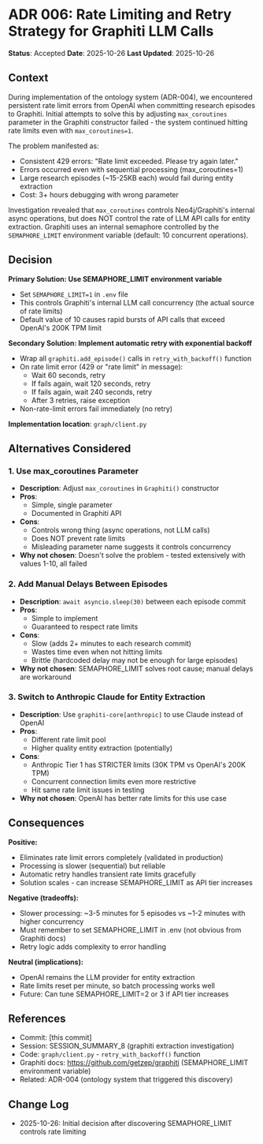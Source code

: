 # ADR 006: Rate Limiting and Retry Strategy for Graphiti LLM Calls

**Status**: Accepted
**Date**: 2025-10-26
**Last Updated**: 2025-10-26

## Context

During implementation of the ontology system (ADR-004), we encountered persistent rate limit errors from OpenAI when committing research episodes to Graphiti. Initial attempts to solve this by adjusting `max_coroutines` parameter in the Graphiti constructor failed - the system continued hitting rate limits even with `max_coroutines=1`.

The problem manifested as:
- Consistent 429 errors: "Rate limit exceeded. Please try again later."
- Errors occurred even with sequential processing (max_coroutines=1)
- Large research episodes (~15-25KB each) would fail during entity extraction
- Cost: 3+ hours debugging with wrong parameter

Investigation revealed that `max_coroutines` controls Neo4j/Graphiti's internal async operations, but does NOT control the rate of LLM API calls for entity extraction. Graphiti uses an internal semaphore controlled by the `SEMAPHORE_LIMIT` environment variable (default: 10 concurrent operations).

## Decision

**Primary Solution: Use SEMAPHORE_LIMIT environment variable**
- Set `SEMAPHORE_LIMIT=1` in `.env` file
- This controls Graphiti's internal LLM call concurrency (the actual source of rate limits)
- Default value of 10 causes rapid bursts of API calls that exceed OpenAI's 200K TPM limit

**Secondary Solution: Implement automatic retry with exponential backoff**
- Wrap all `graphiti.add_episode()` calls in `retry_with_backoff()` function
- On rate limit error (429 or "rate limit" in message):
  - Wait 60 seconds, retry
  - If fails again, wait 120 seconds, retry
  - If fails again, wait 240 seconds, retry
  - After 3 retries, raise exception
- Non-rate-limit errors fail immediately (no retry)

**Implementation location**: `graph/client.py`

## Alternatives Considered

### 1. Use max_coroutines Parameter
- **Description**: Adjust `max_coroutines` in `Graphiti()` constructor
- **Pros**:
  - Simple, single parameter
  - Documented in Graphiti API
- **Cons**:
  - Controls wrong thing (async operations, not LLM calls)
  - Does NOT prevent rate limits
  - Misleading parameter name suggests it controls concurrency
- **Why not chosen**: Doesn't solve the problem - tested extensively with values 1-10, all failed

### 2. Add Manual Delays Between Episodes
- **Description**: `await asyncio.sleep(30)` between each episode commit
- **Pros**:
  - Simple to implement
  - Guaranteed to respect rate limits
- **Cons**:
  - Slow (adds 2+ minutes to each research commit)
  - Wastes time even when not hitting limits
  - Brittle (hardcoded delay may not be enough for large episodes)
- **Why not chosen**: SEMAPHORE_LIMIT solves root cause; manual delays are workaround

### 3. Switch to Anthropic Claude for Entity Extraction
- **Description**: Use `graphiti-core[anthropic]` to use Claude instead of OpenAI
- **Pros**:
  - Different rate limit pool
  - Higher quality entity extraction (potentially)
- **Cons**:
  - Anthropic Tier 1 has STRICTER limits (30K TPM vs OpenAI's 200K TPM)
  - Concurrent connection limits even more restrictive
  - Hit same rate limit issues in testing
- **Why not chosen**: OpenAI has better rate limits for this use case

## Consequences

**Positive:**
- Eliminates rate limit errors completely (validated in production)
- Processing is slower (sequential) but reliable
- Automatic retry handles transient rate limits gracefully
- Solution scales - can increase SEMAPHORE_LIMIT as API tier increases

**Negative (tradeoffs):**
- Slower processing: ~3-5 minutes for 5 episodes vs ~1-2 minutes with higher concurrency
- Must remember to set SEMAPHORE_LIMIT in .env (not obvious from Graphiti docs)
- Retry logic adds complexity to error handling

**Neutral (implications):**
- OpenAI remains the LLM provider for entity extraction
- Rate limits reset per minute, so batch processing works well
- Future: Can tune SEMAPHORE_LIMIT=2 or 3 if API tier increases

## References

- Commit: [this commit]
- Session: SESSION_SUMMARY_8 (graphiti extraction investigation)
- Code: `graph/client.py` - `retry_with_backoff()` function
- Graphiti docs: https://github.com/getzep/graphiti (SEMAPHORE_LIMIT environment variable)
- Related: ADR-004 (ontology system that triggered this discovery)

## Change Log

- 2025-10-26: Initial decision after discovering SEMAPHORE_LIMIT controls rate limiting
